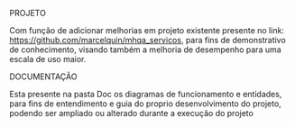 PROJETO

  Com função de adicionar melhorias em projeto existente presente no link: https://github.com/marcelquin/mhqa_servicos, para fins de demonstrativo de conhecimento, visando também a melhoria de desempenho para uma escala de uso maior.

DOCUMENTAÇÃO

  Esta presente na pasta Doc os diagramas de funcionamento e entidades, para fins de entendimento e guia do proprio desenvolvimento do projeto, podendo ser ampliado ou alterado durante a execução do projeto
